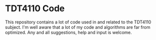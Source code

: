 # TDT4110 Code

This repository contains a lot of code used in and related to the TDT4110 subject. I'm well aware that a lot of my code and
algorithms are far from optimized.  Any and all suggestions, help and input is welcome. 

